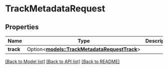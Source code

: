 # TrackMetadataRequest

## Properties

Name | Type | Description | Notes
------------ | ------------- | ------------- | -------------
**track** | Option<[**models::TrackMetadataRequestTrack**](TrackMetadataRequest_track.md)> |  | [optional]

[[Back to Model list]](../README.md#documentation-for-models) [[Back to API list]](../README.md#documentation-for-api-endpoints) [[Back to README]](../README.md)


